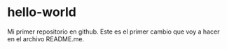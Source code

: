 # hello-world
Mi primer repositorio en github.
Este es el primer cambio que voy a hacer en el archivo README.me.
